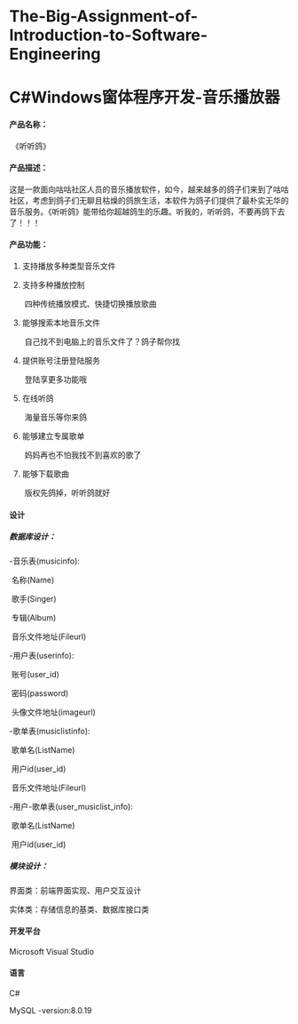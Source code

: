 # The-Big-Assignment-of-Introduction-to-Software-Engineering

# C#Windows窗体程序开发-音乐播放器

#### 产品名称：

​	《听听鸽》

#### 产品描述：

​	这是一款面向咕咕社区人员的音乐播放软件，如今，越来越多的鸽子们来到了咕咕社区，考虑到鸽子们无聊且枯燥的鸽旅生活，本软件为鸽子们提供了最朴实无华的音乐服务。《听听鸽》能带给你超越鸽生的乐趣。听我的，听听鸽，不要再鸽下去了！！！

#### 产品功能：

1. 支持播放多种类型音乐文件

2. 支持多种播放控制

   ​	四种传统播放模式、快捷切换播放歌曲

3. 能够搜索本地音乐文件

   ​	自己找不到电脑上的音乐文件了？鸽子帮你找

4. 提供账号注册登陆服务

   ​	登陆享更多功能哦

5. 在线听鸽

   ​	海量音乐等你来鸽

6. 能够建立专属歌单

   ​	妈妈再也不怕我找不到喜欢的歌了

7. 能够下载歌曲

   ​	版权先鸽掉，听听鸽就好

#### 设计

##### 数据库设计：

-音乐表(musicinfo):

​	名称(Name)

​	歌手(Singer)

​	专辑(Album)

​	音乐文件地址(Fileurl)

-用户表(userinfo):

​	账号(user_id)

​	密码(password)

​	头像文件地址(imageurl)

-歌单表(musiclistinfo):

​	歌单名(ListName)

​	用户id(user_id)

​	音乐文件地址(Fileurl)

-用户-歌单表(user_musiclist_info):

​	歌单名(ListName)

​	用户id(user_id)

##### 模块设计：

界面类：前端界面实现、用户交互设计

实体类：存储信息的基类、数据库接口类

#### 开发平台

Microsoft Visual Studio

#### 语言

C#

MySQL -version:8.0.19


